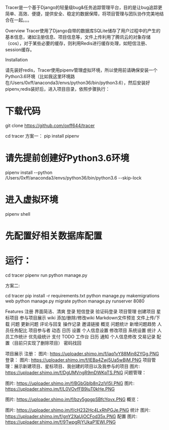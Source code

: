 Tracer是一个基于Django的轻量级bug&任务追踪管理平台，目的是让bug追踪更简单、高效、便捷，提供安全、稳定的数据保障，将项目管理与团队协作完美地结合在一起。。。

Overview
Tracer使用了Django自带的数据库SQLite储存了用户过程中的产生的基本信息，诸如注册信息、项目信息等，文件上传利用了腾讯云的对象存储（cos），对于某些必要的缓存，则利用Redis进行缓存处理，如短信注册、session缓存。


Installation

请先装好redis，Tracer使用pipenv管理虚拟环境，所以使用前请确保安装一个Python3.6环境（比如我这里环境路在/Users/0xff/anaconda3/envs/python36/bin/python3.6），然后安装好pipenv,redis装好后，进入项目目录，依照步骤执行：

# 下载代码

git clone https://github.com/oxff644/tracer

cd tracer
方案一：
pip install pipenv
# 请先提前创建好Python3.6环境
pipenv install --python /Users/0xff/anaconda3/envs/python36/bin/python3.6 --skip-lock
# 进入虚拟环境
pipenv shell
# 先配置好相关数据库配置
# 运行：
cd tracer
pipenv run python manage.py

方案二:

cd tracer
pip install -r requirements.txt
python manage.py makemigrations web
python manage.py migrate
python manage.py runserver 8080

Features
注册
界面简洁、清爽
登录
短信登录
验证码登录
项目管理
创建项目
星标项目
参与项目展示
wiki
添加/删除/修改wiki
Markdown文件预览
文件上传/下载
问题
更新问题
评论与回复
操作记录
邀请链接
概览
问题统计
新增问题趋势
人员任务配比
项目参与者
动态
日历
设置
个人信息设置
修改项目
系统设置
统计
人员工作统计
优先级统计
支付
TODO
工作台
日历
通知
个人信息修改
交易记录
配置（目前只实现了删除项目）
密码找回


项目展示
注册：
图片: https://uploader.shimo.im/f/iaq1vY88Min82YGg.PNG
登录：
图片: https://uploader.shimo.im/f/IEBa4Zwj5Ua5wBjM.PNG
项目管理：展示新建项目、星标项目、我创建的项目以及我参与的项目
图片: https://uploader.shimo.im/f/DgUMVngR9mDWKpTS.PNG
问题管理：

图片: https://uploader.shimo.im/f/BGbGblb8n2zlVI5I.PNG
图片: https://uploader.shimo.im/f/L0VOvfFB9iuT0kHe.PNG

图片: https://uploader.shimo.im/f/bzy5gpgpSBfcYqvx.PNG
概览：

图片: https://uploader.shimo.im/f/cH232Hc4LxRhPGJe.PNG
统计
图片: https://uploader.shimo.im/f/gnY2XaUjOCFod35x.PNG
配置
图片: https://uploader.shimo.im/f/9TwpgRjYUkaP1EWl.PNG

